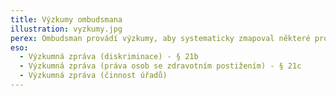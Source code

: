 ```yaml
---
title: Výzkumy ombudsmana
illustration: vyzkumy.jpg
perex: Ombudsman provádí výzkumy, aby systematicky zmapoval některé problémy a témata. Pomocí výzkumů zjišťuje např. rozšíření určitého problému ve společnosti, zkušenosti lidí a úřadů apod. Typicky jde o některé otázky z oblasti života lidí s postižením, diskriminace, ale také jde o způsob plošného prověření postupu úřadů. Získané poznatky pak ombudsman využívá při své další činnosti, zejména jsou podkladem pro jeho doporučení.
eso:
  - Výzkumná zpráva (diskriminace) - § 21b
  - Výzkumná zpráva (práva osob se zdravotním postižením) - § 21c
  - Výzkumná zpráva (činnost úřadů)
---
```

